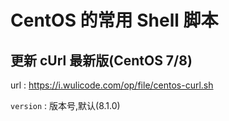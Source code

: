 # CentOS 的常用 Shell 脚本

## 更新 cUrl 最新版(CentOS 7/8)

url : https://i.wulicode.com/op/file/centos-curl.sh

`version` : 版本号,默认(8.1.0)